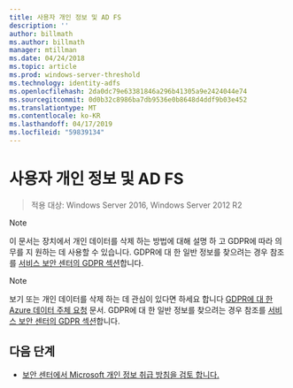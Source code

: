 ```yaml
---
title: 사용자 개인 정보 및 AD FS
description: ''
author: billmath
ms.author: billmath
manager: mtillman
ms.date: 04/24/2018
ms.topic: article
ms.prod: windows-server-threshold
ms.technology: identity-adfs
ms.openlocfilehash: 2da0dc79e63381846a296b41305a9e2424044e74
ms.sourcegitcommit: 0d0b32c8986ba7db9536e0b8648d4ddf9b03e452
ms.translationtype: MT
ms.contentlocale: ko-KR
ms.lasthandoff: 04/17/2019
ms.locfileid: "59839134"
---
```

# <a name="user-privacy-and-ad-fs"></a>사용자 개인 정보 및 AD FS

>적용 대상: Windows Server 2016, Windows Server 2012 R2

>[!Note] 
> 이 문서는 장치에서 개인 데이터를 삭제 하는 방법에 대해 설명 하 고 GDPR에 따라 의무를 지 원하는 데 사용할 수 있습니다. GDPR에 대 한 일반 정보를 찾으려는 경우 참조를 [서비스 보안 센터의 GDPR 섹션](https://www.microsoft.com/en-us/TrustCenter/Privacy/gdpr/default.aspx)합니다.

>[!Note] 
>보기 또는 개인 데이터를 삭제 하는 데 관심이 있다면 하세요 합니다 [GDPR에 대 한 Azure 데이터 주체 요청](https://docs.microsoft.com/microsoft-365/compliance/gdpr-dsr-azure) 문서. GDPR에 대 한 일반 정보를 찾으려는 경우 참조를 [서비스 보안 센터의 GDPR 섹션](https://www.microsoft.com/en-us/TrustCenter/Privacy/gdpr/default.aspx)합니다.

## <a name="next-steps"></a>다음 단계
* [보안 센터에서 Microsoft 개인 정보 취급 방침을 검토 합니다.](https://www.microsoft.com/trustcenter)

 